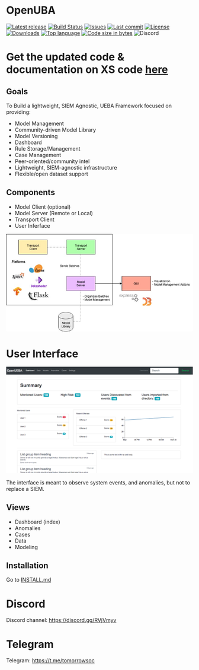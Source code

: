 # OpenUBA
[![Latest release](https://img.shields.io/github/v/release/TomorrowSOC/OpenUBA.svg)](https://img.shields.io/github/v/release/)
[![Build Status](https://travis-ci.org/TomorrowSOC/OpenUBA.svg?branch=master)](https://travis-ci.org/TomorrowSOC/OpenUBA)
[![Issues](https://img.shields.io/github/issues/TomorrowSOC/OpenUBA.svg)](https://github.com/TomorrowSOC/OpenUBA/issues)
[![Last commit](https://img.shields.io/github/last-commit/TomorrowSOC/OpenUBA.svg)](https://github.com/TomorrowSOC/OpenUBA/commits/master)
[![License](hhttps://img.shields.io/badge/license-GPL-blue.svg)](https://github.com/TomorrowSOC/OpenUBA/blob/master/LICENSE.md)
[![Downloads](https://img.shields.io/github/downloads/TomorrowSOC/OpenUBA/total.svg)](https://github.com/TomorrowSOC/OpenUBA/releases)
[![Top language](https://img.shields.io/github/languages/top/TomorrowSOC/OpenUBA.svg)](https://github.com/TomorrowSOC/OpenUBA)
[![Code size in bytes](https://img.shields.io/github/languages/code-size/TomorrowSOC/OpenUBA.svg)](https://github.com/TomorrowSOC/OpenUBA)
![Discord](https://img.shields.io/discord/658176365396361265)

# Get the updated code & documentation on XS code [here](https://cp.xscode.com/Tormorrow-SOC/OpenUB)


## Goals
To Build a lightweight, SIEM Agnostic, UEBA Framework focused on providing:
- Model Management
- Community-driven Model Library
- Model Versioning
- Dashboard
- Rule Storage/Management
- Case Management
- Peer-oriented/community intel
- Lightweight, SIEM-agnostic infrastructure
- Flexible/open dataset support

## Components
- Model Client (optional)
- Model Server (Remote or Local)
- Transport Client
- User Inferface

<img src="images/framework.jpg" width="750px" />


# User Interface
<img src="images/ui.png" width="750px" />

The interface is meant to observe system events, and anomalies, but not to replace a SIEM.

## Views
- Dashboard (index)
- Anomalies
- Cases
- Data
- Modeling

## Installation
Go to [INSTALL.md](https://github.com/TomorrowSOC/OpenUBA/blob/master/docs/INSTALL.md)

# Discord
Discord channel: https://discord.gg/RVjVmyv

# Telegram
Telegram: https://t.me/tomorrowsoc
